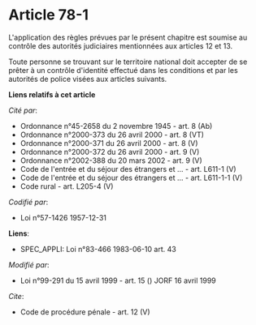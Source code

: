 # Article 78-1

L'application des règles prévues par le présent chapitre est soumise au contrôle des autorités judiciaires mentionnées aux
articles 12 et 13. 

Toute personne se trouvant sur le territoire national doit accepter de se prêter à un contrôle d'identité effectué dans les
conditions et par les autorités de police visées aux articles suivants.

**Liens relatifs à cet article**

_Cité par_:

  - Ordonnance n°45-2658 du 2 novembre 1945 - art. 8 (Ab)
  - Ordonnance n°2000-373 du 26 avril 2000 - art. 8 (VT)
  - Ordonnance n°2000-371 du 26 avril 2000 - art. 8 (V)
  - Ordonnance n°2000-372 du 26 avril 2000 - art. 9 (V)
  - Ordonnance n°2002-388 du 20 mars 2002 - art. 9 (V)
  - Code de l'entrée et du séjour des étrangers et ... - art. L611-1 (V)
  - Code de l'entrée et du séjour des étrangers et ... - art. L611-1-1 (V)
  - Code rural - art. L205-4 (V)

_Codifié par_:

  - Loi n°57-1426 1957-12-31

**Liens**:

  - SPEC_APPLI: Loi n°83-466 1983-06-10 art. 43

_Modifié par_:

  - Loi n°99-291 du 15 avril 1999 - art. 15 () JORF 16 avril 1999

_Cite_:

  - Code de procédure pénale - art. 12 (V)
